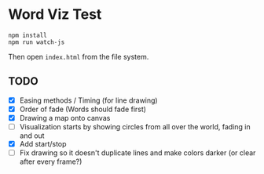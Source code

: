 Word Viz Test
=============

```
npm install
npm run watch-js
```

Then open `index.html` from the file system.

## TODO

 - [X] Easing methods / Timing (for line drawing)
 - [X] Order of fade (Words should fade first)
 - [X] Drawing a map onto canvas
 - [ ] Visualization starts by showing circles from all over the world, fading in and out
 - [X] Add start/stop
 - [ ] Fix drawing so it doesn't duplicate lines and make colors darker (or clear after every frame?)
